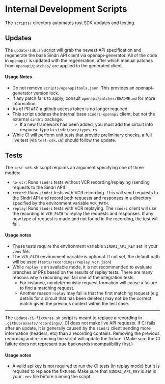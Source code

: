# Internal Development Scripts

The `scripts/` directory automates rust SDK updates and testing.

## Updates

The `update-sdk.sh` script will grab the newest API specification and regenerate the base Sindri API client via openapi-generator.
All of the code in `openapi/` is updated with the regeneration, after which manual patches from `openapi/patches/` are applied to the generated client.

#### Usage Notes
* Do not remove `scripts/openapitools.json`. This provides an openapi-generator version lock.
* If any patch fails to apply, consult `openapi/patches/README.md` for more information.
* As of PR #17, a github access token is no longer required.
* This script updates the internal base `sindri-openapi` client, but not the external `sindri` package.
  * If a new framework has been added, you must add the circuit info response type to `sindri/src/types.rs`.
* While CI will perform unit tests that provide preliminary checks, a full live test (via `test-sdk.sh`) should follow the update.

## Tests

The `test-sdk.sh` script requires an argument specifying one of three modes:
* `no-vcr`: Runs `sindri` tests without VCR recording/replaying (sending requests to the Sindri API).
* `record`: Runs `sindri` tests with VCR recording.  This will send requests to the Sindri API and record both requests and responses in a directory specified by the environment variable `VCR_PATH`.
* `replay`: Runs `sindri` tests with VCR replaying.  The `sindri` client will use the recording in `VCR_PATH` to replay the requests and responses.  If any new type of request is made and not found in the recording, the test will fail.

#### Usage notes
* These tests require the environment variable `SINDRI_API_KEY` set in your `.env` file.
* The `VCR_PATH` environment variable is optional.  If not set, the default path will be used (`tests/recordings/replay.vcr.json`)
* While `replay` is an available mode, it is not recommended to evaluate branches or PRs based on the results of replay tests. There are many reasons why a recording will fail one of the integration tests. 
  * For instance, nondeterministic request formation will cause a failure to find a matching request. 
  * Another reason `replay` may fail is that the first matching request (e.g. details for a circuit that has been deleted) may not be the correct match given the previous context within the test case.

---

The `update-ci-fixtures.sh` script is meant to replace a recording in `.github/assets/recordings/`.  CI does not make live API requests. If CI fails after an update, it is generally caused by the `sindri` client sending more information (headers, etc) than a recording contains.  Removing the previous recording and re-running the script will update the fixture. (Make sure the CI failure does not represent true backwards incompatibility first.)

#### Usage notes
* A valid api key is not required to run the CI tests (in replay mode) but it is required to replace the fixtures. Make sure that `SINDRI_API_KEY` is set in your `.env` file before running the script.
